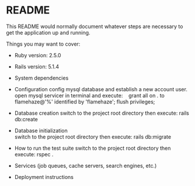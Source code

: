 # README

This README would normally document whatever steps are necessary to get the
application up and running.

Things you may want to cover:

* Ruby version: 2.5.0

* Rails version: 5.1.4

* System dependencies

* Configuration
  config mysql database and establish a new account user.
  open mysql servicer in terminal and execute:
    grant all on *.* to flamehaze@'%' identified by 'flamehaze';
    flush privileges;

* Database creation
  switch to the project root directory then execute: 
    rails db:create

* Database initialization   
  switch to the project root directory then execute: 
    rails db:migrate

* How to run the test suite
  switch to the project root directory then execute:
    rspec .

* Services (job queues, cache servers, search engines, etc.)

* Deployment instructions

